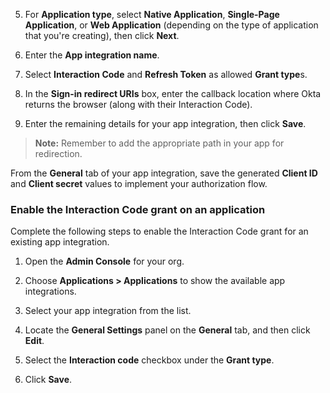 5. For **Application type**, select **Native Application**, **Single-Page Application**, or **Web Application** (depending on the type of application that you're creating), then click **Next**.
1. Enter the **App integration name**.
1. Select **Interaction Code** and **Refresh Token** as allowed **Grant type**s.

   <VerifyICGrantType />

1. In the **Sign-in redirect URIs** box, enter the callback location where Okta returns the browser (along with their Interaction Code).
1. Enter the remaining details for your app integration, then click **Save**.

> **Note:**  Remember to add the appropriate path in your app for redirection.

From the **General** tab of your app integration, save the generated **Client ID** and **Client secret** values to implement your authorization flow.

### Enable the Interaction Code grant on an application

Complete the following steps to enable the Interaction Code grant for an existing app integration.

1. Open the **Admin Console** for your org.
1. Choose **Applications > Applications** to show the available app integrations.
1. Select your app integration from the list.
1. Locate the **General Settings** panel on the **General** tab, and then click **Edit**.
1. Select the **Interaction code** checkbox under the **Grant type**.

   <VerifyICGrantType />

1. Click **Save**.
